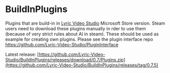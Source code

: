 # BuildInPlugins
Plugins that are build-in in [Lyric Video Studio](https://lyricvideo.studio/) Microsoft Store version. Steam users need to download these plugins manually in rder to use them (because of very strict rules about AI in steam). These should be used as example for creating own plugins. Please see the plugin interface repo https://github.com/Lyric-Video-Studio/PluginInterface

Latest release: [https://github.com/Lyric-Video-Studio/BuildInPlugins/releases/download/0.7/Plugins.zip](https://github.com/Lyric-Video-Studio/BuildInPlugins/releases/tag/0.7.5)
